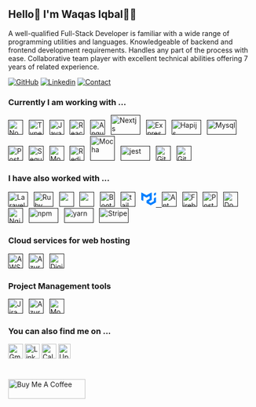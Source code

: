 ## Hello👋 I'm Waqas Iqbal👨‍💻

A well-qualified Full-Stack Developer is familiar with a wide range of programming utilities and languages. Knowledgeable of backend and frontend development requirements. Handles any part of the process with ease. Collaborative team player with excellent technical abilities offering 7 years of related experience.

[![GitHub](https://img.shields.io/badge/GITHUB-blue?style=for-the-badge&logo=github)](https://github.com/waqas740/)
[![Linkedin](https://img.shields.io/badge/MY%20PROFILE-Linkedin-blue?style=for-the-badge&logo=github)](https://www.linkedin.com/in/waqas-iqbal-55763690/)
[![Contact](https://img.shields.io/badge/CONTACT-GMAIL-yellow?style=for-the-badge&logo=gmail&logoColor=white)](mailto:waqasiqbal740@gmail.com)

### Currently I am working with ...

<a href="" target="_blank" title="Node.js" rel="noreferrer"><img src="https://www.vectorlogo.zone/logos/nodejs/nodejs-icon.svg" alt="Node.js" width="30" height="30"/></a>&nbsp;&nbsp;
<a href="" target="_blank" title="TypeScript" rel="noreferrer"><img src="https://www.vectorlogo.zone/logos/typescriptlang/typescriptlang-icon.svg" alt="TypeScript" width="30" height="30"/></a>&nbsp;&nbsp;
<a href="" target="_blank" title="JavaScript" rel="noreferrer"><img src="https://www.freepnglogos.com/uploads/javascript-png/javascript-vector-logo-yellow-png-transparent-javascript-vector-12.png" alt="JavaScript" width="30" height="30"/></a>&nbsp;&nbsp;
<a href="" target="_blank" title="ReactJS" rel="noreferrer"><img src="https://www.vectorlogo.zone/logos/reactjs/reactjs-icon.svg" alt="ReactJS" width="30" height="30"/></a>&nbsp;&nbsp;
<a href="" target="_blank" title="Angular" rel="noreferrer"><img src="https://www.vectorlogo.zone/logos/angular/angular-icon.svg" alt="Angular" width="30" height="30"/></a>&nbsp;&nbsp;
<a href="" target="_blank" title="Nextjs" rel="noreferrer"><img src="https://raw.githubusercontent.com/creativetimofficial/public-assets/master/logos/nextjs.jpg" alt="Nextjs" width="60" height="40"/></a>&nbsp;&nbsp;
<a href="" target="_blank" title="Expressjs" rel="noreferrer"><img src="https://ajeetchaulagain.com/static/7cb4af597964b0911fe71cb2f8148d64/87351/express-js.png" alt="Expressjs" width="40" height="30"/></a>&nbsp;&nbsp;
<a href="" target="_blank" title="Hapijs" rel="noreferrer"><img src="https://hapi.dev/img/hapi.svg" alt="Hapijs" width="60" height="30"/></a>&nbsp;&nbsp;
<a href="" target="_blank" title="Mysql" rel="noreferrer"><img src="https://www.vectorlogo.zone/logos/mysql/mysql-official.svg" alt="Mysql" width="60" height="30"/></a>&nbsp;&nbsp;
<a href="" title="PostgreSQL" target="_blank" rel="noreferrer"><img src="https://www.vectorlogo.zone/logos/postgresql/postgresql-icon.svg" alt="PostgreSQL" width="30" height="30"/></a>&nbsp;&nbsp;
<a href="" title="Sequelize" target="_blank" rel="noreferrer"><img src="https://www.vectorlogo.zone/logos/sequelizejs/sequelizejs-icon.svg" alt="Sequelize" width="30" height="30"/></a>&nbsp;&nbsp;
<a href="" target="_blank" title="MongoDB" rel="noreferrer"><img src="https://www.vectorlogo.zone/logos/mongodb/mongodb-icon.svg" alt="Mongo" width="30" height="30"/></a>&nbsp;&nbsp;
<a href="" title="Redis" target="_blank" rel="noreferrer"><img src="https://www.vectorlogo.zone/logos/redis/redis-icon.svg" alt="Redis" width="30" height="30"/></a>&nbsp;&nbsp;
<a href="" target="_blank" title="Mocha" rel="noreferrer"><img src="https://www.vectorlogo.zone/logos/mochajs/mochajs-icon.svg" alt="Mocha" width="50" height="50"/></a>&nbsp;&nbsp;
<a href="" target="_blank" title="Jest" rel="noreferrer"><img src="https://www.vectorlogo.zone/logos/jestjsio/jestjsio-ar21.svg" alt="jest" width="60" height="30"/></a>&nbsp;&nbsp;
<a href="" target="_blank" title="Git" rel="noreferrer"><img src="https://www.vectorlogo.zone/logos/git-scm/git-scm-icon.svg" alt="Git" width="30" height="30"/></a>&nbsp;&nbsp;
<a href="" target="_blank" title="GitHub" rel="noreferrer"><img src="https://www.vectorlogo.zone/logos/github/github-tile.svg" alt="GitHub" width="30" height="30"/></a>&nbsp;&nbsp;

### I have also worked with ...

<a href="" title="Laravel" target="_blank" rel="noreferrer"><img src="https://www.vectorlogo.zone/logos/laravel/laravel-icon.svg" alt="Laravel" width="40" height="30"/></a>&nbsp;&nbsp;
<a href="" title="Ruby" target="_blank" rel="noreferrer"><img src="https://www.vectorlogo.zone/logos/ruby-lang/ruby-lang-vertical.svg" alt="Ruby" width="40" height="30"/></a>&nbsp;&nbsp;
<a href="" title="HTML" target="_blank" rel="noreferrer"><img src="https://www.vectorlogo.zone/logos/w3_html5/w3_html5-icon.svg" alt="" width="30" height="30"/></a>&nbsp;&nbsp;
<a href="" title="CSS" target="_blank" rel="noreferrer"><img src="https://www.vectorlogo.zone/logos/w3_css/w3_css-icon.svg" alt="" width="30" height="30"/></a>&nbsp;&nbsp;
<a href="" title="Bootstrap" target="_blank" rel="noreferrer"><img src="https://www.vectorlogo.zone/logos/getbootstrap/getbootstrap-icon.svg" alt="Bootstarp" width="30" height="30"/></a>&nbsp;&nbsp;
<a href="" title="Tailwindcss" target="_blank" rel="noreferrer"><img src="https://www.vectorlogo.zone/logos/tailwindcss/tailwindcss-icon.svg" alt="tailwindcss" width="30" height="30"/></a>&nbsp;&nbsp;
<a href="" title="MUI" target="_blank" rel="noreferrer"><svg xmlns="http://www.w3.org/2000/svg" width="30" height="32" viewBox="0 0 36 32" fill="none" class="css-1170n61"><path fill-rule="evenodd" clip-rule="evenodd" d="M30.343 21.976a1 1 0 00.502-.864l.018-5.787a1 1 0 01.502-.864l3.137-1.802a1 1 0 011.498.867v10.521a1 1 0 01-.502.867l-11.839 6.8a1 1 0 01-.994.001l-9.291-5.314a1 1 0 01-.504-.868v-5.305c0-.006.007-.01.013-.007.005.003.012 0 .012-.007v-.006c0-.004.002-.008.006-.01l7.652-4.396c.007-.004.004-.015-.004-.015a.008.008 0 01-.008-.008l.015-5.201a1 1 0 00-1.5-.87l-5.687 3.277a1 1 0 01-.998 0L6.666 9.7a1 1 0 00-1.499.866v9.4a1 1 0 01-1.496.869l-3.166-1.81a1 1 0 01-.504-.87l.028-16.43A1 1 0 011.527.86l10.845 6.229a1 1 0 00.996 0L24.21.86a1 1 0 011.498.868v16.434a1 1 0 01-.501.867l-5.678 3.27a1 1 0 00.004 1.735l3.132 1.783a1 1 0 00.993-.002l6.685-3.839zM31 7.234a1 1 0 001.514.857l3-1.8A1 1 0 0036 5.434V1.766A1 1 0 0034.486.91l-3 1.8a1 1 0 00-.486.857v3.668z" fill="#007FFF"></path></svg>&nbsp;&nbsp;
<a href="" title="Ant Design" target="_blank" rel="noreferrer"><img src="https://gw.alipayobjects.com/zos/rmsportal/KDpgvguMpGfqaHPjicRK.svg" alt="Ant Design" width="30" height="30"/></a>&nbsp;&nbsp;
<a href="" title="Firebase" target="_blank" rel="noreferrer"><img src="https://www.vectorlogo.zone/logos/firebase/firebase-icon.svg" alt="Firebase" width="30" height="30"/></a>&nbsp;&nbsp;
<a href="" title="Postman" target="_blank" rel="noreferrer"><img src="https://www.vectorlogo.zone/logos/getpostman/getpostman-icon.svg" alt="Postman" width="30" height="30"/></a>&nbsp;&nbsp;
<a href="" title="Docker" target="_blank" rel="noreferrer"><img src="https://www.vectorlogo.zone/logos/docker/docker-icon.svg" alt="Docker" width="30" height="30"/></a>&nbsp;&nbsp;
<a href="" title="Nginx" target="_blank" rel="noreferrer"><img src="https://www.vectorlogo.zone/logos/nginx/nginx-icon.svg" alt="Nginx" width="30" height="30"/></a>&nbsp;&nbsp;
<a href="" title="npm" target="_blank" rel="noreferrer"><img src="https://www.vectorlogo.zone/logos/npmjs/npmjs-ar21.svg" alt="npm" width="60" height="30"/></a>&nbsp;&nbsp;
<a href="" title="yarn" target="_blank" rel="noreferrer"><img src="https://www.vectorlogo.zone/logos/yarnpkg/yarnpkg-ar21.svg" alt="yarn" width="60" height="30"/></a>&nbsp;&nbsp;
<a href="" title="Stripe" target="_blank" rel="noreferrer"><img src="https://www.vectorlogo.zone/logos/stripe/stripe-ar21.svg" alt="Stripe" width="60" height="30"/></a>&nbsp;&nbsp;


### Cloud services for web hosting
<a href="" title="AWS" target="_blank" rel="noreferrer"><img src="https://www.vectorlogo.zone/logos/amazon/amazon-icon.svg" alt="AWS" width="30" height="30"/></a>&nbsp;&nbsp;
<a href="" title="Microsoft Azure" target="_blank" rel="noreferrer"><img src="https://www.vectorlogo.zone/logos/microsoft_azure/microsoft_azure-icon.svg" alt="Azure" width="30" height="30"/></a>&nbsp;&nbsp;
<a href="" title="DigitalOcean" target="_blank" rel="noreferrer"><img src="https://www.vectorlogo.zone/logos/digitalocean/digitalocean-tile.svg" alt="DigitalOcean" width="30" height="30"/></a>&nbsp;&nbsp;

### Project Management tools
<a href="" title="Jira" target="_blank" rel="noreferrer"><img src="https://www.vectorlogo.zone/logos/atlassian_jira/atlassian_jira-icon.svg" alt="Jira" width="30" height="30"/></a>&nbsp;&nbsp;
<a href="" title="Trello" target="_blank" rel="noreferrer"><img src="https://www.vectorlogo.zone/logos/trello/trello-tile.svg" alt="Azure" width="30" height="30"/></a>&nbsp;&nbsp;
<a href="" title="Monday" target="_blank" rel="noreferrer"><img src="https://www.vectorlogo.zone/logos/monday/monday-icon.svg" alt="Monday" width="30" height="30"/></a>&nbsp;&nbsp;


### You can also find me on ...

<a href="mailto:waqasiqbal740@gmail.com" target="_blank" title="waqasiqbal740@gmail.com" rel="noreferrer"><img src="https://www.vectorlogo.zone/logos/gmail/gmail-tile.svg" alt="Gmail" width="30" height="30"/></a>
<a href="https://www.linkedin.com/in/waqas-iqbal-55763690/" target="_blank" title="LinkedIn" rel="noreferrer"><img src="https://www.vectorlogo.zone/logos/linkedin/linkedin-icon.svg" alt="LinkedIn" width="30" height="30"/></a>
<a href="https://calendly.com/waqas740" target="_blank" title="Calendly" rel="noreferrer"><img src="https://assets.calendly.com/assets/frontend/media/calendly-33a0809afc4c21162dd7.svg" alt="Calendly" width="30" height="30"/></a>
<a href="https://www.upwork.com/freelancers/~014943a6d54194021d" title="Waqas iqbal" target="_blank" rel="noreferrer"><img src="https://www.vectorlogo.zone/logos/upwork/upwork-tile.svg" alt="Upwork" width="25" height="30"/></a>

#

<!-- <a href="https://www.buymeacoffee.com/waqas740" target="_blank"><img src="https://www.buymeacoffee.com/assets/img/custom_images/orange_img.png" alt="Buy Me A Coffee" style="height: 40px !important;width: 154px !important;box-shadow: 0px 3px 2px 0px rgba(190, 190, 190, 0.5) !important;-webkit-box-shadow: 0px 3px 2px 0px rgba(190, 190, 190, 0.5) !important;" ></a> -->

<a href="https://www.buymeacoffee.com/waqas740" target="_blank"><img src="https://cdn.buymeacoffee.com/buttons/v2/default-yellow.png" alt="Buy Me A Coffee" style="height: 40px !important;width: 157px !important;" ></a>

<!--
**waqas740/waqas740** is a ✨ _special_ ✨ repository because its `README.md` (this file) appears on your GitHub profile.

Here are some ideas to get you started:

- 🔭 I’m currently working on ...
- 🌱 I’m currently learning ...
- 👯 I’m looking to collaborate on ...
- 🤔 I’m looking for help with ...
- 💬 Ask me about ...
- 📫 How to reach me: ...
- 😄 Pronouns: ...
- ⚡ Fun fact: ...
-->
